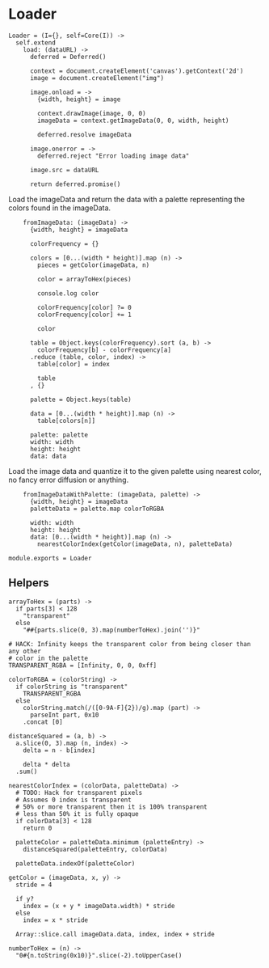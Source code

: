 Loader
======

    Loader = (I={}, self=Core(I)) ->
      self.extend
        load: (dataURL) ->
          deferred = Deferred()

          context = document.createElement('canvas').getContext('2d')
          image = document.createElement("img")

          image.onload = ->
            {width, height} = image

            context.drawImage(image, 0, 0)
            imageData = context.getImageData(0, 0, width, height)

            deferred.resolve imageData

          image.onerror = ->
            deferred.reject "Error loading image data"

          image.src = dataURL

          return deferred.promise()

Load the imageData and return the data with a palette representing the colors
found in the imageData.

        fromImageData: (imageData) ->
          {width, height} = imageData

          colorFrequency = {}

          colors = [0...(width * height)].map (n) ->
            pieces = getColor(imageData, n)

            color = arrayToHex(pieces)

            console.log color

            colorFrequency[color] ?= 0
            colorFrequency[color] += 1

            color

          table = Object.keys(colorFrequency).sort (a, b) ->
            colorFrequency[b] - colorFrequency[a]
          .reduce (table, color, index) ->
            table[color] = index

            table
          , {}

          palette = Object.keys(table)

          data = [0...(width * height)].map (n) ->
            table[colors[n]]

          palette: palette
          width: width
          height: height
          data: data

Load the image data and quantize it to the given palette using nearest color, no
fancy error diffusion or anything.

        fromImageDataWithPalette: (imageData, palette) ->
          {width, height} = imageData
          paletteData = palette.map colorToRGBA

          width: width
          height: height
          data: [0...(width * height)].map (n) ->
            nearestColorIndex(getColor(imageData, n), paletteData)

    module.exports = Loader

Helpers
-------

    arrayToHex = (parts) ->
      if parts[3] < 128
        "transparent"
      else
        "##{parts.slice(0, 3).map(numberToHex).join('')}"

    # HACK: Infinity keeps the transparent color from being closer than any other
    # color in the palette
    TRANSPARENT_RGBA = [Infinity, 0, 0, 0xff]

    colorToRGBA = (colorString) ->
      if colorString is "transparent"
        TRANSPARENT_RGBA
      else
        colorString.match(/([0-9A-F]{2})/g).map (part) ->
          parseInt part, 0x10
        .concat [0]

    distanceSquared = (a, b) ->
      a.slice(0, 3).map (n, index) ->
        delta = n - b[index]

        delta * delta
      .sum()

    nearestColorIndex = (colorData, paletteData) ->
      # TODO: Hack for transparent pixels
      # Assumes 0 index is transparent
      # 50% or more transparent then it is 100% transparent
      # less than 50% it is fully opaque
      if colorData[3] < 128
        return 0

      paletteColor = paletteData.minimum (paletteEntry) ->
        distanceSquared(paletteEntry, colorData)

      paletteData.indexOf(paletteColor)

    getColor = (imageData, x, y) ->
      stride = 4

      if y?
        index = (x + y * imageData.width) * stride
      else
        index = x * stride

      Array::slice.call imageData.data, index, index + stride

    numberToHex = (n) ->
      "0#{n.toString(0x10)}".slice(-2).toUpperCase()
